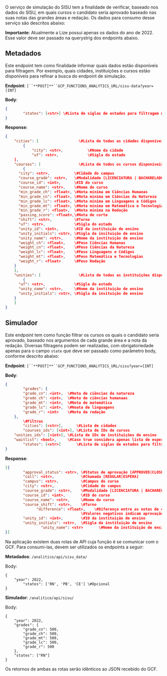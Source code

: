 O serviço de simulação do SISU tem a finalidade de verificar, baseado nos dados do SISU, em quais cursos o candidato seria aprovado baseado nas suas notas das grandes áreas e redação. Os dados para consumo desse serviço são descritos abaixo:

  

**Importante**: Atualmente a Lize possui apenas os dados do ano de 2022. Esse valor deve ser passado na querystrig dos endpoints abaixo.

## Metadados

Este endpoint tem como finalidade informar quais dados estão disponíveis para filtragem. Por exemplo, quais cidades, instituições e cursos estão disponíveis para refinar a busca do endpoint de simulação.

**Endpoint**: `[``**POST]**``GCP_FUNCTIONS_ANALYTICS_URL/sisu-data?year=[INT]`

**Body**:

```JSON
{
		"states": [<str>] \#Lista de siglas de estados para filtragem de metadados
}
```

**Response**:

```JSON
{
	"cities": [                  \#Lista de todas as cidades disponíveis
		{
			"city": <str>,           \#Nome da cidade
			"uf": <str>,             \#Sigla do estado
	],
	"courses": [                 \#Lista de todos os cursos disponíveis
		{
      "city": <str>,           \#Cidade do campus
      "course_grade": <str>,   \#Modalidade [LICENCIATURA | BACHARELADO]
      "course_id": <int>,      \#ID do curso
      "course_name": <str>,    \#Nome do curso
      "min_grade_ch": <float>, \#Nota mínima em Ciências Humanas
      "min_grade_cn": <float>, \#Nota mínima em Ciências da Natureza
      "min_grade_lc": <float>, \#Nota mínima em Linguagens e Códigos
      "min_grade_mt": <float>, \#Nota mínima em Matemática e Tecnologias
      "min_grade_r": <float>,  \#Nota mínima na Redação
      "passing_score": <float>,\#Nota de corte
      "shift": <str>,          \#Turno
      "uf": <str>,             \#Sigla do estado
      "unity_id": <int>,       \#ID da instituição de ensino
      "unity_initials": <str>, \#Sigla da insituição de ensino
      "unity_name": <str>,     \#Nome da instituição de ensino
      "weight_ch": <float>,    \#Peso Ciências Humanas
      "weight_cn": <float>,    \#Peso Ciências da Natureza
      "weight_lc": <float>,    \#Peso Linguagens e Códigos
      "weight_mt": <float>,    \#Peso Matemática e Tecnologias
      "weight_r": <float>      \#Peso Redação
    }
	],
	"unities": [                 \#Lista de todas as instituições disponíveis
		{
      "uf": <str>,             \#Sigla do estado
      "unity_name": <str>,     \#Nome da instituição de ensino
      "unity_initials": <str>, \#Sigla da insituição de ensino
    }
	]
}
```

  

## Simulador

Este endpoint tem como função filtrar os cursos os quais o candidato seria aprovado, baseado nos argumentos de cada grande área e a nota da redação. Diversas filtragens podem ser realizadas, com obrigatoriedade apenas para o campo `state` que deve ser passado como parâmetro body, conforme descrito abaixo:

  

**Endpoint**: `[``**POST]**``GCP_FUNCTIONS_ANALYTICS_URL/sisu?year=[INT]`

**Body**:

```JSON
{
		"grades": {
        "grade_cn": <int>,  \#Nota de ciências da natureza
        "grade_ch": <int>,  \#Nota de ciências humanaas
        "grade_mt": <int>,  \#Nota de matemática
        "grade_lc": <int>,  \#Noata de linguagens
        "grade_r": <int>    \#Nota da redação
    },
		\#Filtros
		"cities": [<str>],      \#Lista de cidades
		"courses_ids": [<int>], \#Lista de IDs de cursos
    "unities_ids": [<int>], \#Lista de IDs de instituições de ensino
    "waitlist": <bool>,     \#Caso true considera apenas lista de espera. Caso false, apenas chamada regular 
		"states": [<str>]       \#Lista de siglas de estados para filtragem (obrigatório)
}
```

**Response**:

```JSON
[{
        "approval_status": <str>, \#Status de aprovação [APPROVED|CLOSE|FAR]
        "call": <str>,            \#Chamada [REGULAR|ESPERA]
        "campus": <str>,          \#Campus do curso
        "city": <str>,            \#Cidade do campus
        "course_grade": <str>,    \#Modalidade [LICENCIATURA | BACHARELADO]
        "course_id": <int>,       \#ID do curso
        "course_name": <str>,     \#Nome do curso
        "course_shift": <str>,    \#Turno
			  "difference": <float>,    \#Diferença entre as notas de corte e do aluno
                                  \#Valores negativos indicam aprovação
        "unity_id": <int>,        \#ID da instituição de ensino
        "unity_initials": <str>,  \#Sigla da instituição de ensino
				"unity_name": <str>       \#Nome da instituição de ensino
}]
```

  

Na aplicação existem duas rotas de API cuja função é se comunicar com o GCF. Para consumi-las, devem ser utilizados os endpoints a seguir:

  

**Metadados**: `/analitico/api/sisu_data/`

Body:

```Shell
{
    "year": 2022, 
		"states": ['RN', 'PB', 'CE'] \#Opcional
}
```

  

**Simulador**: `/analitico/api/sisu/`

Body:

```Shell
{
    "year": 2022,
    "grades": {
        "grade_cn": 500,
        "grade_ch": 500,
        "grade_mt": 500,
        "grade_lc": 500,
        "grade_r": 500
    },
    "states": ["RN"]
}
```

Os retornos de ambas as rotas serão idênticos ao JSON recebido do GCF.